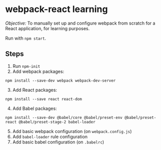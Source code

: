 # webpack-react learning

*Objective:* To manually set up and configure webpack from scratch for a React application, for learning purposes.

Run with `npm start`.

## Steps

1. Run `npm-init`
2. Add webpack packages:

```
npm install --save-dev webpack webpack-dev-server
```

3. Add React packages:

```
npm install --save react react-dom
```

4. Add Babel packages:

```
npm install --save-dev @babel/core @babel/preset-env @babel/preset-react @babel/preset-stage-2 babel-loader
```

5. Add basic webpack configuration (on `webpack.config.js`)
6. Add `babel-loader` rule configuration
7. Add basic babel configuration (on `.babelrc`)
